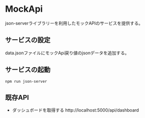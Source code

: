 # MockApi

json-serverライブラリーを利用したモックAPIのサービスを提供する。

## サービスの設定

data.jsonファイルにモックApi戻り値のjsonデータを追加する。

## サービスの起動

`npm run json-server`


## 既存API

* ダッシュボードを取得する
http://localhost:5000/api/dashboard